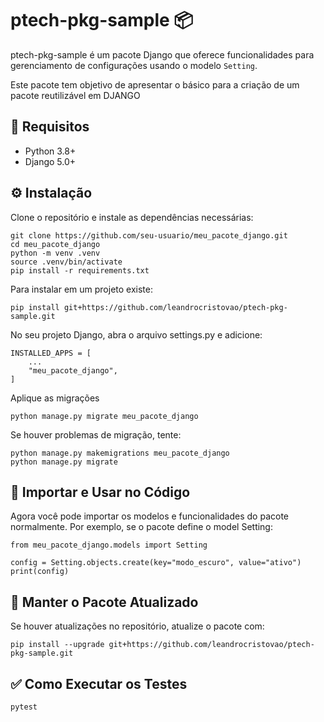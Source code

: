 # ptech-pkg-sample 📦

ptech-pkg-sample é um pacote Django que oferece funcionalidades para gerenciamento de configurações usando o modelo `Setting`.

Este pacote tem objetivo de apresentar o básico para a criação de um pacote reutilizável em DJANGO

## 📌 Requisitos

- Python 3.8+
- Django 5.0+

## ⚙️ Instalação

Clone o repositório e instale as dependências necessárias:

    git clone https://github.com/seu-usuario/meu_pacote_django.git
    cd meu_pacote_django
    python -m venv .venv
    source .venv/bin/activate
    pip install -r requirements.txt

Para instalar em um projeto existe:

    pip install git+https://github.com/leandrocristovao/ptech-pkg-sample.git

No seu projeto Django, abra o arquivo settings.py e adicione:

    INSTALLED_APPS = [
        ...
        "meu_pacote_django",
    ]
    
Aplique as migrações

    python manage.py migrate meu_pacote_django

Se houver problemas de migração, tente:

    python manage.py makemigrations meu_pacote_django
    python manage.py migrate

## 🚀 Importar e Usar no Código

Agora você pode importar os modelos e funcionalidades do pacote normalmente.
Por exemplo, se o pacote define o model Setting:

    from meu_pacote_django.models import Setting

    config = Setting.objects.create(key="modo_escuro", value="ativo")
    print(config)

## 🚀 Manter o Pacote Atualizado

Se houver atualizações no repositório, atualize o pacote com:

    pip install --upgrade git+https://github.com/leandrocristovao/ptech-pkg-sample.git

## ✅ Como Executar os Testes

    pytest